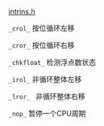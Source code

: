 [intrins.h](https://www.keil.com/support/man/docs/c51/c51_intrins_h.htm)

`_crol_` 按位循环左移

`_cror_` 按位循环右移

`_chkfloat_` 检测浮点数状态

`_irol_` 非循环整体左移

`_lror_ ` 非循环整体右移

`_nop_` 暂停一个CPU周期
